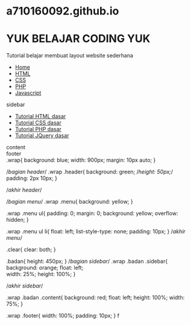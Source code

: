 # a710160092.github.io
<!DOCTYPE html>
<html>
<head>
	<title></title>
	<link rel="stylesheet" type="text/css" href="style.css">
</head>
<body>
	<div class="wrap">
		<div class="header">			
			<h1>YUK BELAJAR CODING YUK</h1>
			<p>Tutorial belajar membuat layout website sederhana</p>
		</div>
		<div class="menu">
			<ul>
				<li><a href="#">Home</a></li>
				<li><a href="#">HTML</a></li>
				<li><a href="#">CSS</a></li>
				<li><a href="#">PHP</a></li>
				<li><a href="#">Javascript</a></li>				
			</ul>
		</div>
		<div class="badan">			
			<div class="sidebar">
				sidebar
				<ul>
					<li><a href="#">Tutorial HTML dasar</a></li>
					<li><a href="#">Tutorial CSS dasar</a></li>
					<li><a href="#">Tutorial PHP dasar</a></li>
					<li><a href="#">Tutorial JQuery dasar</a></li>				
				</ul>
			</div>
			<div class="content">
				content
			</div>
		</div>
		<div class="clear"></div>
		<div class="footer">
			footer
		</div>
	</div>
</body>
</html>
.wrap{
	background: blue;
	width: 900px;
	margin: 10px auto;
}

/*bagian header*/
.wrap .header{
	background: green;
	/*height: 50px;*/
	padding: 2px 10px;
}

/*akhir header*/

/*bagian menu*/
.wrap .menu{
	background: yellow;
}

.wrap .menu ul{
	padding: 0;
	margin: 0;
	background: yellow;
	overflow: hidden;
}

.wrap .menu ul li{
	float: left;
	list-style-type: none;
	padding: 10px;
}
/*akhir menu*/

.clear{
	clear: both;
}

.badan{
	height: 450px;
}
/*bagian sidebar*/
.wrap .badan .sidebar{
	background: orange;
	float: left;	
	width: 25%;
	height: 100%;
}

/*akhir sidebar*/

.wrap .badan .content{
	background: red;
	float: left;
	height: 100%;
	width: 75%;	
}

.wrap .footer{
	width: 100%;
	padding: 10px;
}
f

